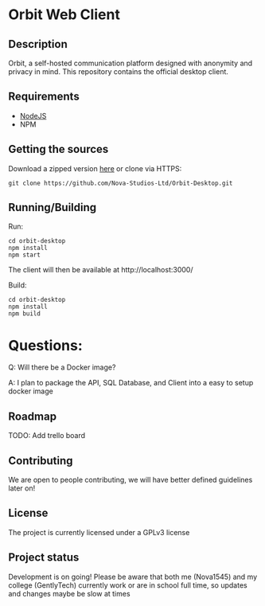 # Orbit Web Client

## Description
Orbit, a self-hosted communication platform designed with anonymity and privacy in mind. This repository contains the official desktop client.


## Requirements
- [NodeJS](https://nodejs.org/en/download/)
- NPM

## Getting the sources
Download a zipped version [here](https://github.com/Nova-Studios-Ltd/Orbit-Desktop/archive/refs/heads/master.zip)
or clone via HTTPS:
```
git clone https://github.com/Nova-Studios-Ltd/Orbit-Desktop.git
```

## Running/Building
Run:
```
cd orbit-desktop
npm install
npm start
```
The client will then be available at http://localhost:3000/

Build:
```
cd orbit-desktop
npm install
npm build
```

# Questions:
Q: Will there be a Docker image?

A: I plan to package the API, SQL Database, and Client into a easy to setup docker image

## Roadmap
TODO: Add trello board

## Contributing
We are open to people contributing, we will have better defined guidelines later on!

## License
The project is currently licensed under a GPLv3 license

## Project status
Development is on going! Please be aware that both me (Nova1545) and my college (GentlyTech) currently work or are in school full time, so updates and changes maybe be slow at times